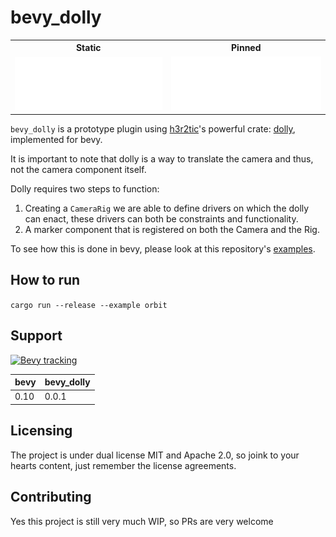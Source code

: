 <h1>bevy_dolly</h1>
</div>
<table>
  <tr>
    <th>Static</th>
    <th>Pinned</th>
  </tr>
  <tr>
    <td><a href="https://github.com/BlackPhlox/bevy_dolly"><img src="https://raw.githubusercontent.com/BlackPhlox/BlackPhlox/master/bevy_dolly_1.svg" alt="bevy dolly static"></a></td>
    <td><a href="https://github.com/BlackPhlox/bevy_dolly"><img src="https://raw.githubusercontent.com/BlackPhlox/BlackPhlox/master/bevy_dolly_dev_0.svg" alt="bevy dolly pinned"></a></td>
  </tr>
</table>

`bevy_dolly` is a prototype plugin using [h3r2tic](https://github.com/h3r2tic)'s powerful crate: [dolly](https://github.com/h3r2tic/dolly), implemented for bevy.<br/>

It is important to note that dolly is a way to translate the camera and thus, not the camera component itself. </br>

Dolly requires two steps to function:
1. Creating a `CameraRig` we are able to define drivers on which the dolly can enact, these drivers can both be constraints and functionality.
2. A marker component that is registered on both the Camera and the Rig.

To see how this is done in bevy, please look at this repository's [examples](/examples/).

## How to run

`cargo run --release --example orbit`

## Support
[![Bevy tracking](https://img.shields.io/badge/Bevy%20tracking-released%20version-lightblue)](https://github.com/bevyengine/bevy/blob/main/docs/plugins_guidelines.md#main-branch-tracking)

|bevy|bevy_dolly|
|---|---|
|0.10| 0.0.1 |
## Licensing
The project is under dual license MIT and Apache 2.0, so joink to your hearts content, just remember the license agreements.

## Contributing
Yes this project is still very much WIP, so PRs are very welcome
